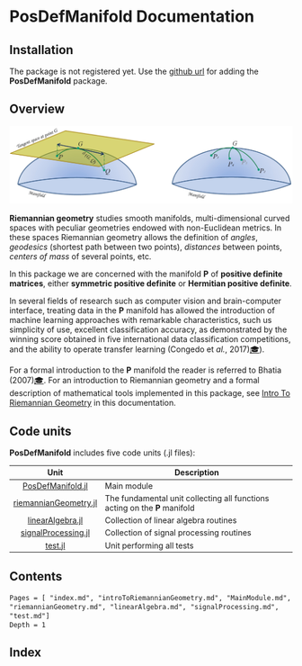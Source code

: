 # PosDefManifold Documentation

## Installation

The package is not registered yet. Use the [github url](https://github.com/Marco-Congedo/PosDefManifold.jl/tree/master/src) for
adding the **PosDefManifold** package.

## Overview

![Figure 1](assets/Fig1.jpg)

**Riemannian geometry** studies smooth manifolds, multi-dimensional curved spaces with peculiar geometries endowed with non-Euclidean metrics. In these spaces Riemannian geometry allows the definition of *angles*, *geodesics* (shortest path between two points), *distances* between points, *centers of mass* of several points, etc.

In this package we are concerned with the manifold **P** of **positive definite matrices**, either **symmetric positive definite** or **Hermitian positive definite**.

In several fields of research such as computer vision and brain-computer interface, treating data in the **P** manifold has allowed the introduction of machine learning approaches with remarkable characteristics, such us simplicity of use, excellent classification accuracy, as demonstrated by the winning score obtained in five international data classification competitions, and the ability to operate transfer learning (Congedo et *al.*, 2017)[🎓](@ref)).

For a formal introduction to the **P** manifold the reader is referred to Bhatia (2007)[🎓](@ref). For an introduction to Riemannian geometry and a formal description of mathematical tools implemented in this package, see [Intro To Riemannian Geometry](IntroToRiemannianGeometry/index.html) in this documentation.

## Code units

**PosDefManifold** includes five code units (.jl files):

| Unit   | Description |
|:----------:| ----------- |
| [PosDefManifold.jl](MainModule/index.html) | Main module |
| [riemannianGeometry.jl](riemannianGeometry/index.html) | The fundamental unit collecting all functions acting on the **P** manifold |
| [linearAlgebra.jl](linearAlgebra/index.html) | Collection of linear algebra routines |
| [signalProcessing.jl](signalProcessing/index.html) | Collection of signal processing routines |
| [test.jl](test/index.html) | Unit performing all tests |

## Contents

```@contents
Pages = [ "index.md", "introToRiemannianGeometry.md", "MainModule.md", "riemannianGeometry.md", "linearAlgebra.md", "signalProcessing.md", "test.md"]
Depth = 1
```

## Index

```@index
```
